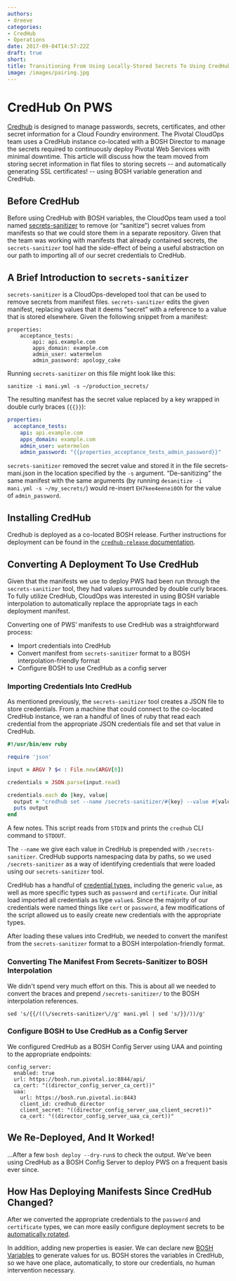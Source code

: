 ```yaml
---
authors:
- dreeve
categories:
- CredHub
- Operations
date: 2017-09-04T14:57:22Z
draft: true
short: 
title: Transitioning From Using Locally-Stored Secrets To Using CredHub For Pivotal Web Services
image: /images/pairing.jpg
---
```


# CredHub On PWS

[Credhub](https://github.com/cloudfoundry-incubator/credhub<Paste>) is designed to manage passwords, secrets, certificates, and other secret information for a Cloud Foundry environment. The Pivotal CloudOps team uses a CredHub instance co-located with a BOSH Director to manage the secrets required to continuously deploy Pivotal Web Services with minimal downtime. This article will discuss how the team moved from storing secret information in flat files to storing secrets -- and automatically generating SSL certificates! -- using BOSH variable generation and CredHub.


## Before CredHub

Before using CredHub with BOSH variables, the CloudOps team used a tool named [secrets-sanitizer](https://github.com/pivotal-cloudops/secrets-sanitizer) to remove (or “sanitize”) secret values from manifests so that we could store them in a separate repository. Given that the team was working with manifests that already contained secrets, the `secrets-sanitizer` tool had the side-effect of being a useful abstraction on our path to importing all of our secret credentials to CredHub.


## A Brief Introduction to `secrets-sanitizer`

`secrets-sanitizer` is a CloudOps-developed tool that can be used to remove secrets from manifest files. `secrets-sanitizer` edits the given manifest, replacing values that it deems “secret” with a reference to a value that is stored elsewhere. Given the following snippet from a manifest:

```
properties:
	acceptance_tests:
		api: api.example.com
		apps_domain: example.com
		admin_user: watermelon
		admin_password: apology_cake
```

Running `secrets-sanitizer` on this file might look like this:

```
sanitize -i mani.yml -s ~/production_secrets/
```

The resulting manifest has the secret value replaced by a key wrapped in double curly braces (`{{}}`):

```yaml
properties:
  acceptance_tests:
    api: api.example.com
    apps_domain: example.com
    admin_user: watermelon
    admin_password: "{{properties_acceptance_tests_admin_password}}"
```

`secrets-sanitizer` removed the secret value and stored it in the file secrets-mani.json in the location specified by the `-s` argument. “De-sanitizing” the same manifest with the same arguments (by running `desanitize -i mani.yml -s ~/my_secrets/`) would re-insert `EH7kee4eenei0Oh` for the value of `admin_password`.

## Installing CredHub

Credhub is deployed as a co-located BOSH release. Further instructions for deployment can be found in the [`credhub-release` documentation](https://github.com/pivotal-cf/credhub-release#deploying-credhub).

## Converting A Deployment To Use CredHub

Given that the manifests we use to deploy PWS had been run through the `secrets-sanitizer` tool, they had values surrounded by double curly braces. To fully utilize CredHub, CloudOps was interested in using BOSH variable interpolation to automatically replace the appropriate tags in each deployment manifest. 

Converting one of PWS’ manifests to use CredHub was a straightforward process:
- Import credentials into CredHub
- Convert manifest from `secrets-sanitizer` format to a BOSH interpolation-friendly format
- Configure BOSH to use CredHub as a config server

### Importing Credentials Into CredHub

As mentioned previously, the `secrets-sanitizer` tool creates a JSON file to store credentials. From a machine that could connect to the co-located CredHub instance, we ran a handful of lines of ruby that read each credential from the appropriate JSON credentials file and set that value in CredHub. 


```ruby
#!/usr/bin/env ruby

require 'json'

input = ARGV ? $< : File.new(ARGV[0])

credentials = JSON.parse(input.read)

credentials.each do |key, value|
  output = "credhub set --name /secrets-sanitizer/#{key} --value #{value} --type value"
  puts output
end
```

A few notes. This script reads from `STDIN` and prints the `credhub` CLI command to `STDOUT`.

The `--name` we give each value in CredHub is prepended with `/secrets-sanitizer`. CredHub supports namespacing data by paths, so we used `/secrets-sanitizer` as a way of identifying credentials that were loaded using our `secrets-sanitizer` tool.

CredHub has a handful of [credential types](https://docs.cloudfoundry.org/credhub/credential-types.html), including the generic `value`, as well as more specific types such as `password` and `certificate`. Our initial load imported all credentials as type `value`s. Since the majority of our credentials were named things like `cert` or `password`, a few modifications of the script allowed us to easily create new credentials with the appropriate types.

After loading these values into CredHub, we needed to convert the manifest from the `secrets-sanitizer` format to a BOSH interpolation-friendly format.


### Converting The Manifest From Secrets-Sanitizer to BOSH Interpolation

We didn't spend very much effort on this. This is about all we needed to convert the braces and prepend `/secrets-sanitizer/` to the BOSH interpolation references.

```
sed 's/{{/((\/secrets-sanitizer\//g' mani.yml | sed 's/}}/))/g'
```


### Configure BOSH to Use CredHub as a Config Server

We configured CredHub as a BOSH Config Server using UAA and pointing to the appropriate endpoints:

```
config_server:
  enabled: true
  url: https://bosh.run.pivotal.io:8844/api/
  ca_cert: "((director_config_server_ca_cert))"
  uaa:
    url: https://bosh.run.pivotal.io:8443
    client_id: credhub_director
    client_secret: "((director_config_server_uaa_client_secret))"
    ca_cert: "((director_config_server_uaa_ca_cert))"

```

## We Re-Deployed, And It Worked!

...After a few `bosh deploy --dry-run`s to check the output. We've been using CredHub as a BOSH Config Server to deploy PWS on a frequent basis ever since.

## How Has Deploying Manifests Since CredHub Changed?

After we converted the appropriate credentials to the `password` and `certificate` types, we can more easily configure deployment secrets to be [automatically rotated](https://builttoadapt.io/the-three-r-s-of-enterprise-security-rotate-repave-and-repair-f64f6d6ba29d).

In addition, adding new properties is easier. We can declare new [BOSH Variables](https://bosh.io/docs/cli-int.html#variables) to generate values for us. BOSH stores the variables in CredHub, so we have one place, automatically, to store our credentials, no human intervention necessary. 
